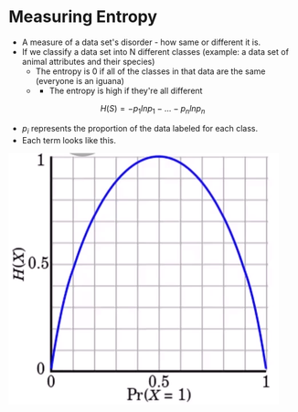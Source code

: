 # Measuring Entropy

- A measure of a data set's disorder - how same or different it is.
- If we classify a data set into N different classes (example: a data set of animal attributes and their species)
    - The entropy is 0 if all of the classes in that data are the same (everyone is an iguana)
    - - The entropy is high if they're all different

$$H(S) = -p_1 ln p_1 - ... - p_n ln p_n $$
- $p_i$ represents the proportion of the data labeled for each class.
- Each term looks like this.

![entropy-term](img/entropy-term.png)
